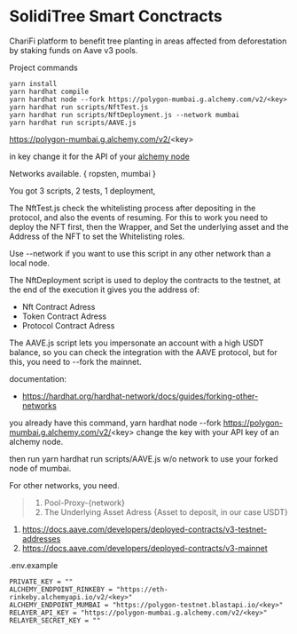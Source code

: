# SolidiTree Smart Conctracts

ChariFi platform to benefit tree planting in areas affected from deforestation by staking funds on Aave v3 pools.

Project commands

```shell
yarn install 
yarn hardhat compile
yarn hardhat node --fork https://polygon-mumbai.g.alchemy.com/v2/<key> 
yarn hardhat run scripts/NftTest.js  
yarn hardhat run scripts/NftDeployment.js --network mumbai
yarn hardhat run scripts/AAVE.js 
```
https://polygon-mumbai.g.alchemy.com/v2/<key\> 

<key> in key change it for the API of your [alchemy node](https://www.alchemy.com/)

Networks available. { ropsten, mumbai } 

You got 3 scripts, 2 tests, 1 deployment,

The NftTest.js check the whitelisting process after depositing in the protocol, and also the events of resuming. 
For this to work you need to deploy the NFT first, then the Wrapper, and Set the underlying asset and the Address of the NFT to set the Whitelisting roles.

Use --network if you want to use this script in any other network than a local node.

The NftDeployment script is used to deploy the contracts to the testnet, at the end of the execution it gives you the address of:
  
- Nft Contract Adress
- Token Contract Adress
- Protocol Contract Adress 
  
The AAVE.js script lets you impersonate an account with a high USDT balance, so you can check the integration with the AAVE protocol, but for this, you need to --fork the mainnet. 
  
documentation:  
- https://hardhat.org/hardhat-network/docs/guides/forking-other-networks
  
you already have this command, yarn hardhat node --fork https://polygon-mumbai.g.alchemy.com/v2/<key\> change the key with your API key of an alchemy node.
  
then run yarn hardhat run scripts/AAVE.js w/o network to use your forked node of mumbai.
  
For other networks, you need.
>1. Pool-Proxy-{network} 
>2. The Underlying Asset Adress {Asset to deposit, in our case USDT}
  
1. https://docs.aave.com/developers/deployed-contracts/v3-testnet-addresses
2. https://docs.aave.com/developers/deployed-contracts/v3-mainnet

.env.example
```
PRIVATE_KEY = ""
ALCHEMY_ENDPOINT_RINKEBY = "https://eth-rinkeby.alchemyapi.io/v2/<key>"
ALCHEMY_ENDPOINT_MUMBAI = "https://polygon-testnet.blastapi.io/<key>"
RELAYER_API_KEY = "https://polygon-mumbai.g.alchemy.com/v2/<key>"
RELAYER_SECRET_KEY = ""
```


